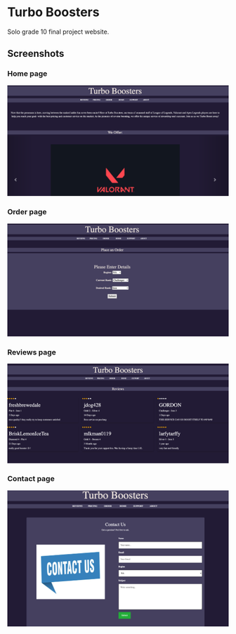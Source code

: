 # Turbo Boosters 

Solo grade 10 final project website.

## Screenshots

### Home page

![home page screenshot](screenshots/home.png)

### Order page

![order page screenshot](screenshots/order.png)
### Reviews page

![reviews page screenshot](screenshots/reviews.png)
### Contact page

![contact page screenshot](screenshots/contact.png)